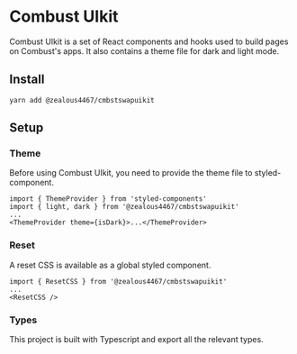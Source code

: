 # Combust UIkit

Combust UIkit is a set of React components and hooks used to build pages on Combust's apps. It also contains a theme file for dark and light mode.

## Install

`yarn add @zealous4467/cmbstswapuikit`

## Setup

### Theme

Before using Combust UIkit, you need to provide the theme file to styled-component.

```
import { ThemeProvider } from 'styled-components'
import { light, dark } from '@zealous4467/cmbstswapuikit'
...
<ThemeProvider theme={isDark}>...</ThemeProvider>
```

### Reset

A reset CSS is available as a global styled component.

```
import { ResetCSS } from '@zealous4467/cmbstswapuikit'
...
<ResetCSS />
```

### Types

This project is built with Typescript and export all the relevant types.



